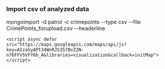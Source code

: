 
### Import csv of analyzed data
mongoimport -d patrol -c crimepoints --type csv --file CrimePoints_forupload.csv --headerline


<script>

      // This example requires the Visualization library. Include the libraries=visualization
      // parameter when you first load the API. For example:
      // <script src="https://maps.googleapis.com/maps/api/js?key=YOUR_API_KEY&libraries=visualization">

      var map, heatmap;


      function initMap() {
        var sanFrancisco = new google.maps.LatLng(37.774546, -122.433523);
        map = new google.maps.Map(document.getElementById('map'), {
          center: sanFrancisco,
          zoom: 12,
          mapTypeId: 'satellite'
        });

        heatmap = new google.maps.visualization.HeatmapLayer({
          data: getPoints(),
          map: map
        });
        changeGradient();
      }

    function toggleHeatmap() {
        heatmap.setMap(heatmap.getMap() ? null : map);
    }

    function changeGradient() {
        var gradient = [
        'rgba(0, 255, 255, 0)',
        'rgba(0, 255, 255, 1)',
        'rgba(0, 191, 255, 1)',
        'rgba(0, 127, 255, 1)',
        'rgba(0, 63, 255, 1)',
        'rgba(0, 0, 255, 1)',
        'rgba(0, 0, 223, 1)',
        'rgba(0, 0, 191, 1)',
        'rgba(0, 0, 159, 1)',
        'rgba(0, 0, 127, 1)',
        'rgba(63, 0, 91, 1)',
        'rgba(127, 0, 63, 1)',
        'rgba(191, 0, 31, 1)',
        'rgba(255, 0, 0, 1)'
        ]
        heatmap.set('gradient', heatmap.get('gradient') ? null : gradient);
    }

    function changeRadius() {
        heatmap.set('radius', heatmap.get('radius') ? null : 20);
    }

    function changeOpacity() {
        heatmap.set('opacity', heatmap.get('opacity') ? null : 0.2);
    }


    function getPoints() {
      return [
        {location: new google.maps.LatLng(37.775, -122.403), weight: 3.06849315068493},
        {location: new google.maps.LatLng(37.778, -122.406), weight: 1.91780821917808}
      ];
    }

    </script>
    <script async defer
    src="https://maps.googleapis.com/maps/api/js?key=AIzaSyAPt34WnRJS3S7BvZ2N-n76FFV5VFY6b_A&libraries=visualization&callback=initMap">
    </script>